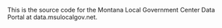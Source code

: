 This is the source code for the Montana Local Government Center Data Portal at data.msulocalgov.net.
